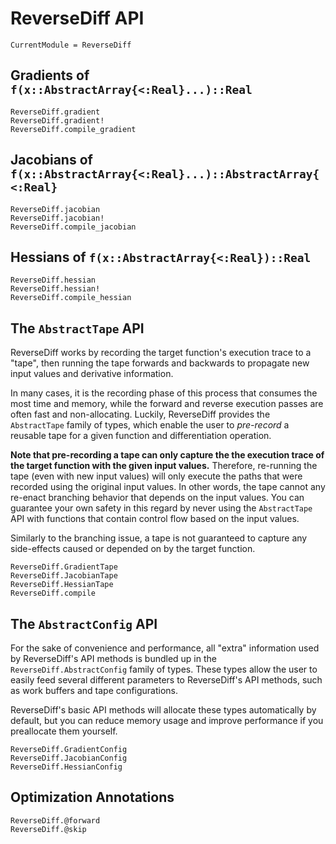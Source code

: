 # ReverseDiff API

```@meta
CurrentModule = ReverseDiff
```

## Gradients of `f(x::AbstractArray{<:Real}...)::Real`

```@docs
ReverseDiff.gradient
ReverseDiff.gradient!
ReverseDiff.compile_gradient
```

## Jacobians of `f(x::AbstractArray{<:Real}...)::AbstractArray{<:Real}`

```@docs
ReverseDiff.jacobian
ReverseDiff.jacobian!
ReverseDiff.compile_jacobian
```

## Hessians of `f(x::AbstractArray{<:Real})::Real`

```@docs
ReverseDiff.hessian
ReverseDiff.hessian!
ReverseDiff.compile_hessian
```

## The `AbstractTape` API

ReverseDiff works by recording the target function's execution trace to a "tape", then
running the tape forwards and backwards to propagate new input values and derivative
information.

In many cases, it is the recording phase of this process that consumes the most time and
memory, while the forward and reverse execution passes are often fast and non-allocating.
Luckily, ReverseDiff provides the `AbstractTape` family of types, which enable the user to
*pre-record* a reusable tape for a given function and differentiation operation.

**Note that pre-recording a tape can only capture the the execution trace of the target
function with the given input values.** Therefore, re-running the tape (even with new input
values) will only execute the paths that were recorded using the original input values. In
other words, the tape cannot any re-enact branching behavior that depends on the input
values. You can guarantee your own safety in this regard by never using the `AbstractTape`
API with functions that contain control flow based on the input values.

Similarly to the branching issue, a tape is not guaranteed to capture any side-effects
caused or depended on by the target function.

```@docs
ReverseDiff.GradientTape
ReverseDiff.JacobianTape
ReverseDiff.HessianTape
ReverseDiff.compile
```

## The `AbstractConfig` API

For the sake of convenience and performance, all "extra" information used by ReverseDiff's
API methods is bundled up in the `ReverseDiff.AbstractConfig` family of types. These
types allow the user to easily feed several different parameters to ReverseDiff's API
methods, such as work buffers and tape configurations.

ReverseDiff's basic API methods will allocate these types automatically by default, but you
can reduce memory usage and improve performance if you preallocate them yourself.

```@docs
ReverseDiff.GradientConfig
ReverseDiff.JacobianConfig
ReverseDiff.HessianConfig
```

## Optimization Annotations

```@docs
ReverseDiff.@forward
ReverseDiff.@skip
```
